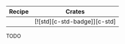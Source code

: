 | Recipe | Crates |
|---|---|
|  | [![std][c-std-badge]][c-std] |

<div class="hidden">
TODO
</div>
